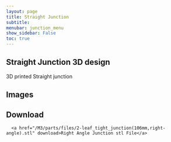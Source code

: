 ```yaml
---
layout: page
title: Straight Junction
subtitle: 
menubar: junction_menu
show_sidebar: False
toc: true
---
```


## Straight Junction 3D design 
3D printed Straight junction 

## Images 

## Download
      <a href="/M3/parts/files/2-leaf_tight_junction(106mm,right-angle).stl" download>Right Angle Junction stl File</a>
